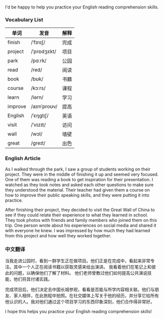 I'd be happy to help you practice your English reading comprehension skills.

### Vocabulary List

| 单词 | 发音 | 解释 |
|------|------|------|
| finish | /ˈfɪnɪʃ/ | 完成 |
| project | /ˈprɒdʒɛkt/ | 项目 |
| park | /pɑːrk/ | 公园 |
| read | /red/ | 阅读 |
| book | /bʊk/ | 书籍 |
| course | /kɔːrs/ | 课程 |
| learn | /lərn/ | 学习 |
| improve | /aɪmˈproʊv/ | 提高 |
| English | /ˈɛŋɡlɪʃ/ | 英语 |
| visit | /ˈvɪzɪt/ | 访问 |
| wall | /wɔl/ | 墙壁 |
| great | /greɪt/ | 出色 |

### English Article

As I walked through the park, I saw a group of students working on their project. They were in the middle of finishing it up and seemed very focused. One of them was reading a book to get inspiration for their presentation. I watched as they took notes and asked each other questions to make sure they understood the material. Their teacher had given them a course on how to improve their public speaking skills, and they were putting it into practice.

After finishing their project, they decided to visit the Great Wall of China to see if they could relate their experience to what they learned in school. They took photos with friends and family members who joined them on this trip. One person wrote about his experiences on social media and shared it with everyone he knew. I was impressed by how much they had learned from this project and how well they worked together.

### 中文翻译

当我走进公园时，看到一群学生正在做项目。他们正是在完成中，看起来非常专注。其中一个人正在阅读书籍以获取灵感来给出演讲。 我看着他们在笔记上和彼此的问题，以确保他们了解了材料。 他们老师曾教过他们如何提高公共演说技能，他们将其付诸实践。

完成项目后，他们决定去中国长城参观，看看是否能与所学内容相关联。他们与朋友、家人相伴，在此旅程中拍照。在社交媒体上写关于他的经历，并分享它给所有他认识的人。我对他们通过这个项目学习的东西印象深刻，他们合作得非常好。

I hope this helps you practice your English reading comprehension skills!